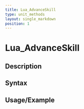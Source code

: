 ```yaml
---
title: Lua_AdvanceSkill
type: unit_methods
layout: single_markdown
position: 1
---
```


# Lua_AdvanceSkill

## Description

## Syntax

## Usage/Example


